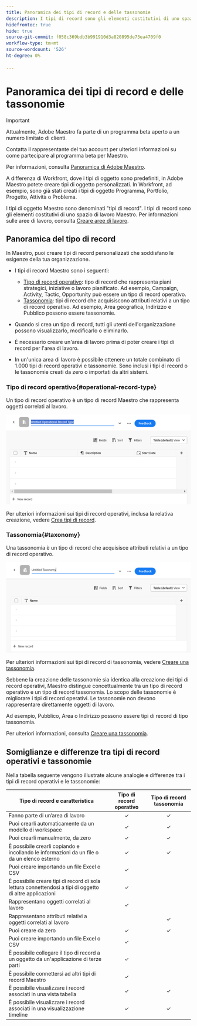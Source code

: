 ```yaml
---
title: Panoramica dei tipi di record e delle tassonomie
description: I tipi di record sono gli elementi costitutivi di uno spazio di lavoro Maestro.
hidefromtoc: true
hide: true
source-git-commit: f058c369bdb3b991910d3a820895de73ea4709f0
workflow-type: tm+mt
source-wordcount: '526'
ht-degree: 0%

---
```



<!--udpate the metadata with real information when making this avilable in TOC and in the left nav-->

# Panoramica dei tipi di record e delle tassonomie

>[!IMPORTANT]
>
>Attualmente, Adobe Maestro fa parte di un programma beta aperto a un numero limitato di clienti.
>
>Contatta il rappresentante del tuo account per ulteriori informazioni su come partecipare al programma beta per Maestro.
>
>Per informazioni, consulta [Panoramica di Adobe Maestro](../maestro-overview.md).

A differenza di Workfront, dove i tipi di oggetto sono predefiniti, in Adobe Maestro potete creare tipi di oggetto personalizzati. In Workfront, ad esempio, sono già stati creati i tipi di oggetto Programma, Portfolio, Progetto, Attività o Problema.

I tipi di oggetto Maestro sono denominati &quot;tipi di record&quot;. I tipi di record sono gli elementi costitutivi di uno spazio di lavoro Maestro. Per informazioni sulle aree di lavoro, consulta [Creare aree di lavoro](../architecture-and-fields/create-workspaces.md).

## Panoramica del tipo di record

In Maestro, puoi creare tipi di record personalizzati che soddisfano le esigenze della tua organizzazione.

* I tipi di record Maestro sono i seguenti:

   * [Tipo di record operativo](#operational-record-type): tipo di record che rappresenta piani strategici, iniziative o lavoro pianificato. Ad esempio, Campaign, Activity, Tactic, Opportunity può essere un tipo di record operativo.
   * [Tassonomia](#taxonomy): tipi di record che acquisiscono attributi relativi a un tipo di record operativo. Ad esempio, Area geografica, Indirizzo e Pubblico possono essere tassonomie.

* Quando si crea un tipo di record, tutti gli utenti dell&#39;organizzazione possono visualizzarlo, modificarlo o eliminarlo. <!--this will change with access levels and permissions-->
* È necessario creare un&#39;area di lavoro prima di poter creare i tipi di record per l&#39;area di lavoro.
* In un&#39;unica area di lavoro è possibile ottenere un totale combinato di 1.000 tipi di record operativi e tassonomie. Sono inclusi i tipi di record o le tassonomie creati da zero o importati da altri sistemi.

### Tipo di record operativo{#operational-record-type}

Un tipo di record operativo è un tipo di record Maestro che rappresenta oggetti correlati al lavoro.

![](assets/operational-record-type-blank.png)

Per ulteriori informazioni sui tipi di record operativi, inclusa la relativa creazione, vedere [Crea tipi di record](../architecture-and-fields/create-record-types.md).

### Tassonomia{#taxonomy}

Una tassonomia è un tipo di record che acquisisce attributi relativi a un tipo di record operativo.

![](assets/taxonomy-record-type-blank.png)

Per ulteriori informazioni sui tipi di record di tassonomia, vedere [Creare una tassonomia](../architecture-and-fields/create-a-taxonomy.md).

Sebbene la creazione delle tassonomie sia identica alla creazione dei tipi di record operativi, Maestro distingue concettualmente tra un tipo di record operativo e un tipo di record tassonomia. Lo scopo delle tassonomie è migliorare i tipi di record operativi. Le tassonomie non devono rappresentare direttamente oggetti di lavoro.  <!--this is no longer true, but might be later?!: A taxonomy is a record without dates, like a static list of attributes.-->

<!--mimic what you did above for operational record types to say that we can also import taxonomies from other applications too - this will be possible later; for example Team would be a taxonomy record type, etc -->

Ad esempio, Pubblico, Area o Indirizzo possono essere tipi di record di tipo tassonomia.

Per ulteriori informazioni, consulta [Creare una tassonomia](../architecture-and-fields/create-a-taxonomy.md).

## Somiglianze e differenze tra tipi di record operativi e tassonomie

Nella tabella seguente vengono illustrate alcune analogie e differenze tra i tipi di record operativi e le tassonomie:

| Tipo di record e caratteristica | Tipo di record operativo | Tipo di record tassonomia |
|-------------------------------------------------------------|:-----------------------:|:--------------------:|
| Fanno parte di un’area di lavoro | ✓ | ✓ |
| Puoi crearli automaticamente da un modello di workspace | ✓ | ✓ |
| Puoi crearli manualmente, da zero | ✓ | ✓ |
| È possibile crearli copiando e incollando le informazioni da un file o da un elenco esterno | ✓ | ✓ |
| Puoi creare importando un file Excel o CSV | ✓ |                     |
| È possibile creare tipi di record di sola lettura connettendosi a tipi di oggetto di altre applicazioni | ✓ |                     |
| Rappresentano oggetti correlati al lavoro | ✓ |                      |
| Rappresentano attributi relativi a oggetti correlati al lavoro |                         | ✓ |
| Puoi creare da zero | ✓ | ✓ |
| Puoi creare importando un file Excel o CSV | ✓ |                      |
| È possibile collegare il tipo di record a un oggetto da un&#39;applicazione di terze parti | ✓ |                      |
| È possibile connettersi ad altri tipi di record Maestro | ✓ |                    |
| È possibile visualizzare i record associati in una vista tabella | ✓ | ✓ |
| È possibile visualizzare i record associati in una visualizzazione timeline | ✓ | ✓ |
